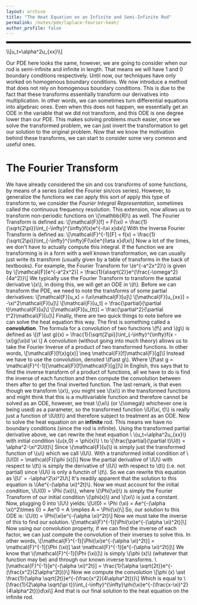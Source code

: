 ```yaml
---
layout: archive
title: "The Heat Equation on an Infinite and Semi-Infinite Rod"
permalink: /notes/pde/laplace-fourier-heat/
author_profile: false
--- 
```

<hr style="border: 2px solid black;">
\\[u_t=\alpha^2u_{xx}\\]

Our PDE here looks the same, however, we are going to consider when our rod is semi-infinite and infinite in length. That means we will have
1 and 0 boundary conditions respectively. Until now, our techniques have only worked on homogenous boundary conditions. We now introduce a method
that does not rely on homogenous boundary conditions. This is due to the fact that these transforms essentially transform our derivatives into 
multiplication. In other words, we can sometimes turn differential equations into algebraic ones. Even when this does not happen, we essentially
get an ODE in the variable that we did not transform, and this ODE is one degree lower than our PDE. This makes solving problems much easier, once
we solve the transformed problem, we can just invert the transformation to get our solution to the original problem. Now that we know the motivation
behind these transforms, we can start to consider some very common and useful ones.

The Fourier Transform
====
We have already considered the sin and cos transforms of some functions, by means of a series (called the Fourier sin/cos series). However, to 
generalize the functions we can apply this sort of apply this type of transform to, we consider the *Fourier Integral Representation*, sometimes
called the continuous frequency resolution. This extension, now allows us to transform non-periodic functions on \\(\mathbb{R}\\) as well. The Fourier Transform is defined as:
\\[\\mathcal{F}\[f\] = F(\xi) = \frac{1}{\sqrt{2\pi}}\int_{-\infty}^{\infty}f(x)e^{-i\xi x}dx\\]
With the Inverse Fourier Transform is defined as:
\\[\\mathcal{F}^{-1}\[F\] = f(x) = \frac{1}{\sqrt{2\pi}}\int_{-\infty}^{\infty}F(\xi)e^{i\eta x}d\xi\\]
Now a lot of the times, we don't have to actually compute this integral. If the function we are transforming is in a form with a well known transformation, we can usually just write its transform (usually given by a table of transforms in the back of textbooks). For example, the Fourier Transform for \\(e^{-a^2x^2}\\) is given by  \\[\mathcal{F}\[e^{-a^2x^2}\] = \frac{1}{a\sqrt{2}}e^{\frac{-\omega^2}{4a^2}}\\]
We typically use the Fourier Transform to transform the spatial derivative \\(x\\), in doing this, we will get an ODE in \\(t\\). 
Before we can transform the PDE, we need to note the transforms of some partial derivatives:
\\[\mathcal{F}\[u_x\] = i\xi\mathcal{F}\[u\]\\]
\\[\mathcal{F}\[u_{xx}\] = -\xi^2\mathcal{F}\[u\]\\]
\\[\mathcal{F}\[u_t\] = \frac{\partial}{\partial t}\mathcal{F}\[u\]\\]
\\[\mathcal{F}\[u_{tt}\] = \frac{\partial^2}{\partial t^2}\mathcal{F}\[u\]\\]
Finally, there are two quick things to note before we can solve the heat equation this way. The first is something called a **convolution**. The formula for a convolution of two functions \\(f\\) and \\(g\\) is defined as 
\\[(f \ast g)(x) = \frac{1}{\sqrt{2\pi}}\int_{-\infty}^{\infty}f(x - \xi)g(\xi)d \xi \\]
A convolution (without going into much theory) allows us to take the Fourier Inverse of a product of two transformed functions. In other words,
\\[\mathcal{F}\[f(x)g(x)\] \neq \mathcal{F}\[f\]\mathcal{F}\[g\]\\]
Instead we have to use the convolution, denoted \\(f\ast g\\). Where 
\\[f\ast g = \mathcal{F}^{-1}\[\mathcal{F}\[f\]\mathcal{F}\[g\]\]\\]
In English, this says that to find the inverse transform of a product of functions, all we have to do is find the inverse of each function and then compute the convolution between them after to get the final inverted function. The last remark, is that even though we transform \\(x\\), you might see \\(\xi\\) in the transformed functions and might think that this is a multivariable function and therefore cannot be solved as an ODE, however, we treat \\(\xi\\) (or \\(\omega\\) whichever one is being used) as a parameter, so the transformed function \\(U(\xi, t)\\) is really just a function of \\(U(t)\\) and therefore subject to treatment as an ODE. Now to solve the heat equation on an **infinite** rod. This means we have no boundary conditions (since the rod is infinite). Using the transformed partial derivative above, we can rewrite the heat equation \\
\\(u_t=\alpha^2u_{xx}\\) with initial condition \\(u(x,0) = \phi(x)\\) \\
to 
\\[\frac{\partial}{\partial t}U(t) = \alpha^2-\xi^2U(t)\\]
Since \\(\mathcal{F}\[u\]\\) is simply just the transformed function of \\(u\\) which we call \\(U\\).
With a transformed initial condition of \\[U(0) = \mathcal{F}\[\phi (x)\]\\]
Now the partial derivative of \\(U\\) with respect to \\(t\\) is simply the derivative of \\(U\\) with respect to \\(t\\) (i.e. not partial) since \\(U\\) is only a functin of \\(t\\). So we can rewrite this equation as
\\[U' = -\alpha^2\xi^2U\\]
It's readily apparent that the solution to this equation is \\(Ae^{-(\alpha \xi)^2t}\\). Now we must account for the initial condition,
\\(U(0) = \Phi (\xi)\\), where \\(\Phi(\xi)\\) is simply the Fourier Transform of our initial condition \\(\phi(x)\\) and \\(\xi\\) is just a constant. Now, plugging 0 into \\(U\\) yields:
\\[U(0) = \Phi (\xi) = Ae^{-(\alpha \xi)^2\times 0} = Ae^0 = A \implies A = \Phi(\xi)\\]
So, our solution to this ODE is:
\\[U(t) = \Phi(\xi)e^{-(\alpha \xi)^2t}\\]
Now we must take the inverse of this to find our solution. 
\\[\mathcal{F}^{-1}\[\Phi(\xi)e^{-(\alpha \xi)^2t}\]\\]
Now using our convolution property, if we can find the inverse of each factor, we can just compute the convolution of their inverses to solve this. In other words,
\\[\mathcal{F}^{-1}\[\Phi(\xi)e^{-(\alpha \xi)^2t}\] = \mathcal{F}^{-1}\[\Phi (\xi)\] \ast \mathcal{F}^{-1}\[e^{-(\alpha \xi)^2t}\]\\]
We know that \\(\mathcal{F}^{-1}\[\Phi (\xi)\]\\) is simply \\(\phi (x)\\) (whatever that function may be) and through our known inverse transforms. \\[\mathcal{F}^{-1}\[e^{-(\alpha \xi)^2t}\] = \frac{1}{\alpha \sqrt{2t}}e^{-(\frac{x^2}{2\alpha^2t})}\\]
Now we compute the convolution 
\\[\phi (x) \ast \frac{1}{\alpha \sqrt{2t}}e^{-(\frac{x^2}{4\alpha^2t})}\\]
Which is equal to 
\\[\frac{1}{2\alpha \sqrt{\pi t}}\int_{-\infty}^{\infty}\phi(\xi)e^{-(\frac{x-\xi)^2}{4\alpha^2t})}d\xi\\]
And that is our final solution to the heat equation on the infinite rod.
